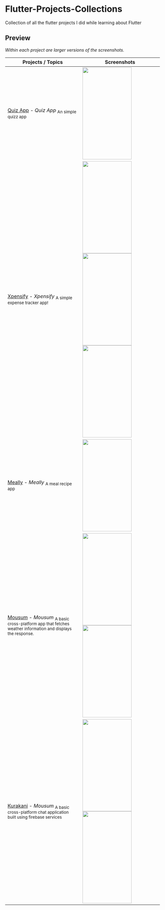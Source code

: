# Flutter-Projects-Collections
Collection of all the flutter projects I did while learning about Flutter

## Preview

*Within each project are larger versions of the screenshots.*

Projects / Topics                                                                                                                                                            | Screenshots
---                                                                                                                                                                          |---
[Quiz App](quiz_app) - *Quiz App* <sub> An simple quizz app  </sub> | <img src="https://user-images.githubusercontent.com/36856709/131197857-2bc5eaf8-e1c4-4e00-9ba1-6c3a98fbc86a.png" align="left" width="160" height="300" /> |
[Xpensify](xpensify) - *Xpensify* <sub> A simple expense tracker app! </sub> | <img src="https://user-images.githubusercontent.com/36856709/131197462-cf98643d-abc4-49df-877d-4ceb976e3359.png" align="left"  width="160" height="300" /> <img src="https://user-images.githubusercontent.com/36856709/131197504-c66eb470-2453-4471-ac0b-1fa6710ec718.png" align="left"  width="160" height="300"  />  <img src="https://user-images.githubusercontent.com/36856709/131197536-74e09b40-2af9-475d-ad82-4ab5ad67e617.png" align="left" width="160" height="300"  /> |
[Meally](meally) - *Meally* <sub> A meal recipe app  </sub> | <img src="https://user-images.githubusercontent.com/36856709/131199552-a1c4cdda-49ec-4a8c-a732-aba125fa5929.gif" align="left" width="160" height="300" /> |
[Mousum](Mousum) - *Mousum* <sub>A basic cross-platform app that fetches weather information and displays the response. </sub> | <img src="https://user-images.githubusercontent.com/36856709/89880067-66356800-db89-11ea-8eac-8ebb1d3f70d7.gif" align="left" width="160" height="300" /> <img src="https://user-images.githubusercontent.com/36856709/89881569-4b63f300-db8b-11ea-9909-87fc78659453.gif" align="left" width="160" height="300" /> |
[Kurakani](Kurakani) - *Mousum* <sub>A basic cross-platform chat application built using firebase services </sub> | <img src="https://user-images.githubusercontent.com/36856709/93277207-65df4c80-f787-11ea-9a4b-f67b955906ba.gif" align="left" width="160" height="300" /> <img src="ttps://user-images.githubusercontent.com/36856709/93277210-6972d380-f787-11ea-8a4b-0d04b96af3ad.gif" align="left" width="160" height="300" /> |


